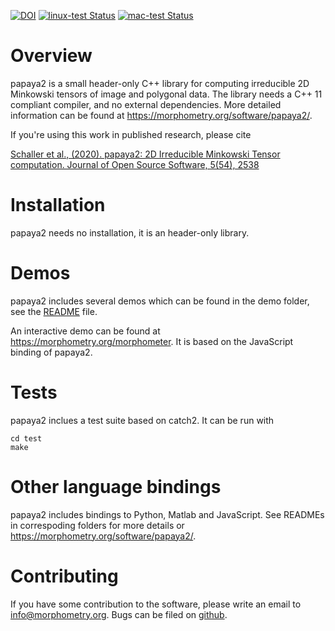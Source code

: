 [![DOI](https://joss.theoj.org/papers/10.21105/joss.02538/status.svg)](https://doi.org/10.21105/joss.02538)
[![linux-test Status](https://github.com/morphometry/papaya2/workflows/linux-test/badge.svg)](https://github.com/morphometry/papaya2/actions)
[![mac-test Status](https://github.com/morphometry/papaya2/workflows/mac-test/badge.svg)](https://github.com/morphometry/papaya2/actions)

# Overview

papaya2 is a small header-only C++ library for computing irreducible 2D Minkowski tensors of image and polygonal data.
The library needs a C++ 11 compliant compiler, and no external dependencies.
More detailed information can be found at <https://morphometry.org/software/papaya2/>.

If you're using this work in published research, please cite

[Schaller et al., (2020). papaya2: 2D Irreducible Minkowski Tensor computation. Journal of Open Source Software, 5(54), 2538](https://doi.org/10.21105/joss.02538)

# Installation

papaya2 needs no installation, it is an header-only library.


# Demos

papaya2 includes several demos which can be found in the demo folder,
see the [README](https://github.com/morphometry/papaya2/blob/master/demos/README.md) file.

An interactive demo can be found at <https://morphometry.org/morphometer>.
It is based on the JavaScript binding of papaya2.


# Tests

papaya2 inclues a test suite based on catch2. It can be run with

    cd test
    make


# Other language bindings

papaya2 includes bindings to Python, Matlab and JavaScript.
See READMEs in correspoding folders for more details or <https://morphometry.org/software/papaya2/>.


# Contributing

If you have some contribution to the software, please write an email to <info@morphometry.org>.
Bugs can be filed on [github](https://github.com/morphometry/papaya2/issues).

